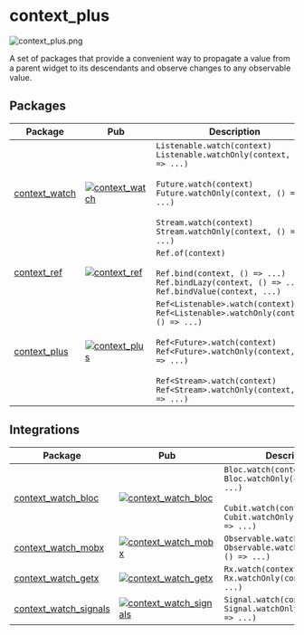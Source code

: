# context_plus

![context_plus.png](https://github.com/s0nerik/context_plus/raw/main/doc/context_plus.png)

A set of packages that provide a convenient way to propagate a value from a parent widget to its descendants and observe changes to any observable value.

## Packages

| Package                                                                                    | Pub                                                                                                    | Description                                                                                                                                                                                                                                                      |
|--------------------------------------------------------------------------------------------|--------------------------------------------------------------------------------------------------------|------------------------------------------------------------------------------------------------------------------------------------------------------------------------------------------------------------------------------------------------------------------|
| [context_watch](https://github.com/s0nerik/context_plus/tree/main/packages/context_watch)  | [![context_watch](https://img.shields.io/pub/v/context_watch)](https://pub.dev/packages/context_watch) | `Listenable.watch(context)`<br/>`Listenable.watchOnly(context, () => ...)`<br/><br/>`Future.watch(context)`<br/>`Future.watchOnly(context, () => ...)`<br/><br/>`Stream.watch(context)`<br/>`Stream.watchOnly(context, () => ...)`                               |
| [context_ref](https://github.com/s0nerik/context_plus/tree/main/packages/context_ref)      | [![context_ref](https://img.shields.io/pub/v/context_ref)](https://pub.dev/packages/context_ref)       | `Ref.of(context)`<br/><br/>`Ref.bind(context, () => ...)`<br/>`Ref.bindLazy(context, () => ...)`<br/>`Ref.bindValue(context, ...)`                                                                                                                               |
| [context_plus](https://github.com/s0nerik/context_plus/tree/main/packages/context_plus)    | [![context_plus](https://img.shields.io/pub/v/context_plus)](https://pub.dev/packages/context_plus)    | `Ref<Listenable>.watch(context)`<br/>`Ref<Listenable>.watchOnly(context, () => ...)`<br/><br/>`Ref<Future>.watch(context)`<br/>`Ref<Future>.watchOnly(context, () => ...)`<br/><br/>`Ref<Stream>.watch(context)`<br/>`Ref<Stream>.watchOnly(context, () => ...)` |

## Integrations

| Package                                                                                                   | Pub                                                                                                                            | Description                                                                                                                              |
|-----------------------------------------------------------------------------------------------------------|--------------------------------------------------------------------------------------------------------------------------------|------------------------------------------------------------------------------------------------------------------------------------------|
| [context_watch_bloc](https://github.com/s0nerik/context_plus/tree/main/packages/context_watch_bloc)       | [![context_watch_bloc](https://img.shields.io/pub/v/context_watch_bloc)](https://pub.dev/packages/context_watch_bloc)          | `Bloc.watch(context)`<br/>`Bloc.watchOnly(context, () => ...)`<br/><br/>`Cubit.watch(context)`<br/>`Cubit.watchOnly(context, () => ...)` |
| [context_watch_mobx](https://github.com/s0nerik/context_plus/tree/main/packages/context_watch_mobx)       | [![context_watch_mobx](https://img.shields.io/pub/v/context_watch_mobx)](https://pub.dev/packages/context_watch_mobx)          | `Observable.watch(context)`<br/>`Observable.watchOnly(context, () => ...)`                                                               |
| [context_watch_getx](https://github.com/s0nerik/context_plus/tree/main/packages/context_watch_getx)       | [![context_watch_getx](https://img.shields.io/pub/v/context_watch_getx)](https://pub.dev/packages/context_watch_getx)          | `Rx.watch(context)`<br/>`Rx.watchOnly(context, () => ...)`                                                                               |
| [context_watch_signals](https://github.com/s0nerik/context_plus/tree/main/packages/context_watch_signals) | [![context_watch_signals](https://img.shields.io/pub/v/context_watch_signals)](https://pub.dev/packages/context_watch_signals) | `Signal.watch(context)`<br/>`Signal.watchOnly(context, () => ...)`                                                                       |
